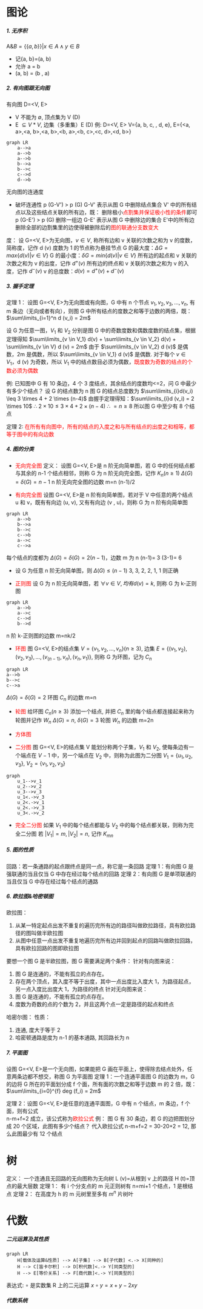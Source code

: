 # 图论
##### 1. 无序积
A&$B = \{\{a, b\}\} | x \in A \wedge y \in B$
- 记{a, b}=(a, b)
- 允许 a = b
- (a, b) = (b , a)

##### 2. 有向图跟无向图
有向图 D=<V, E>
- V 不能为 $\emptyset$, 顶点集为 V (D)
- E $\subseteq V*V$, 边集（多重集）E (D)
例: D=<V, E>
V={a, b, c, , d, e}, E={<a, a>,<a, b>,<a, b>,<b, a>,<b, c>,<c, d>,<d, b>}
``` mermaid
graph LR
	a-->a
	a-->b
	a-->b
	b-->a
	b-->c
	c-->d
	d-->b
```
无向图的连通度
- 破坏连通性
p (G-V') > p (G)
G-V' 表示从图 G 中删除结点集合 V' 中的所有结点以及这些结点关联的所有边，既：
删除极小<font color=red>点割集并保证极小性的条件</font>即可
p (G-E') > p (G) 删除一组边
G-E' 表示从图 G 中删除边的集合 E'中的所有边
删除全部的边割集里的边使得被删除后的<font color=red>图的联通分支数变大</font>

度：
设 G=<V, E>为无向图，$v \in V$, 称所有边和 v 关联的次数之和为 v 的度数，简称度，记作 d (v)
度数为 1 的节点称为悬挂节点
G 的最大度：$\Delta G = max\{d (v)|v \in V\}$
G 的最小度：$\delta G= min\{d (v)|v \in V\}$
所有边的起点和 v 关联的次数之和为 v 的出度，记作 $d^+(v)$
所有边的终点和 v 关联的次数之和为 v 的入度，记作 $d^-(v)$
v 的总度数：$d (v)=d^+(v) + d^-(v)$

##### 3. 握手定理
定理 1：
设图 G=<V, E>为无向图或有向图，G 中有 n 个节点 $v_1, v_2, v_3,..., v_n$, 有 m 条边（无向或者有向），则图 G 中所有结点的度数之和等于边数的两倍，既：
$\sum\limits_{i=1}^n d (v_i) = 2m$

设 G 为任意一图，$V_1$ 和 $V_2$ 分别是图 G 中的奇数度数和偶数度数的结点集，根据定理得知
$\sum\limits_{v \in V_1} d(v) + \sum\limits_{v \in V_2} d(v) + \sum\limits_{v \in V} d (v) = 2m$
由于 $\sum\limits_{v \in V_2} d (v)$ 是偶数，2m 是偶数，所以 $\sum\limits_{v \in V_1} d (v)$ 是偶数. 对于每个 $v \in V_1$，d (v) 为奇数，所以 $V_1$ 中的结点数目必须为偶数，<font color= red>既度数为奇数的结点的个数必须为偶数</font>

例:
已知图中 G 有 10 条边，4 个 3 度结点，其余结点的度数均<=2，问 G 中最少有多少个结点？
设 G 的结点数为 n
图 G 的结点总度数为 $\sum\limits_{i}d(v_i) \leq 3 \times 4 + 2 \times (n-4)$
由握手定理得知：$\sum\limits_{i}d (v_i) = 2 \times 10$
$\therefore \ 2 \times 10 \leq 3 \times 4 + 2 \times (n-4)$
$\therefore \ = n \geq 8$
所以图 G 中至少有 8 个结点

定理 2:
<font color= red>在所有有向图中，所有的结点的入度之和与所有结点的出度之和相等，都等于图中的有向边数</font>

##### 4. 图的分类
- <font color = red>无向完全图</font>
定义：
设图 G=<V, E>是 n 阶无向简单图，若 G 中的任何结点都与其余的 n-1 个结点相邻，则称 G 为 n 阶无向完全图，记作 $K_n (n \geq 1)$
$\Delta (G) = \delta (G) = n-1$
n 阶无向完全图的边数 m=n (n-1)/2

- <font color = red>有向完全图</font>
设图 G=<V, E>是 n 阶有向简单图，若对于 V 中任意的两个结点 u 和 v，既有有向边 (u, v), 又有有向边 (v , u)，则称 G 为 n 阶有向简单图
``` mermaid
graph LR
	a-->b
	b-->a
	b-->c
	c-->b
	a-->c
	c-->a
```
每个结点的度都为  $\Delta (G) = \delta (G) = 2(n-1)$，边数 m 为 n (n-1)= 3 (3-1)= 6

- 设 G 为任意 n 阶无向简单图，则 $\Delta (G) \leq (n-1)$
3, 3, 2, 2, 1, 1 则正确

- <font color = red>正则图 </font>
设 G 为 n 阶无向简单图，若 $\forall v \in V, 均有 d (v) = k$, 则称 G 为 k-正则图
``` mermaid
graph LR
	a-->b
	a-->c
	c-->d
	b-->d
```
n 阶 k-正则图的边数 m=nk/2

- <font color = red>环图</font>
图 G=<V, E>的结点集 $V=\{v_1, v_2, ..., v_n\}(n \geq 3)$, 边集 $E=\{(v_1, v_2), (v_2, v_3), ..., (v_(n-1), v_n), (v_n, v_1)\}$, 则称 G 为环图，记为 $C_n$
``` mermaid
graph LR
a-->b
b-->c
c-->a
```
$\Delta (G) = \delta (G) = 2$
环图 $C_n$ 的边数 m=n

- <font color = red>轮图</font>
给环图 $C_n (n \geq 3)$ 添加一个结点, 并把 $C_n$ 里的每个结点都连接起来称为轮图并记作 $W_n$
$\Delta (G) = n$, $\delta (G) = 3$
轮图 $W_n$ 的边数 m=2n

- <font color = red>方体图</font>
- <font color = red>二分图</font>
图 G=<V, E>的结点集 V 能划分称两个子集，$V_1$ 和 $V_2$, 使每条边有一个端点在 $V-1$ 中，另一个端点在 $V_2$ 中，则称为此图为二分图
$V_1=\{u_1, u_2,v_3\}$, $V_2=\{v_1,v_2,v_3\}$
``` mermaid
graph
	u_1-->v_1
	u_2-->v_2
	u_3-->v_3
	u_1<.->v_3
	u_2<.->v_1
	u_2<.->v_3
	u_3<.->v_2
```
- <font color=red>完全二分图</font>
如果 $V_1$ 中的每个结点都能与 $V_2$ 中的每个结点都关联，则称为完全二分图
若 $|V_1|=m, |V_2|=n$, 记作 $K_{mn}$

##### 5. 图的性质
回路：若一条通路的起点跟终点是同一点，称它是一条回路
定理 1：有向图 G 是强联通的当且仅当 G 中存在经过每个结点的回路
定理 2：有向图 G 是单项联通的当且仅当 G 中存在经过每个结点的通路

##### 6. 欧拉图&哈密顿图
欧拉图：
1.  从某一特定起点出发不重复的遍历完所有边的路径叫做欧拉路径，具有欧拉路径的图叫做半欧拉图
2.  从图中任意一点出发不重复地遍历完所有边并回到起点的回路叫做欧拉回路，具有欧拉回路的图即欧拉图

要想一个图 G 是半欧拉图，图 G 需要满足两个条件：
针对有向图来说：
1. 图 G 是连通的，不能有孤立的点存在。
2. 存在两个顶点，其入度不等于出度，其中一点出度比入度大 1，为路径起点，另一点入度比出度大 1，为路径的终点
针对无向图来说：
1. 图 G 是连通的，不能有孤立的点存在。
2. 度数为奇数的点的个数为 2，并且这两个点一定是路径的起点和终点

哈密尔图：
性质：
1. 连通, 度大于等于 2                                        
2. 哈密顿通路是度为 n-1 的基本通路, 其回路长为 n

##### 7. 平面图
设图 G=<V, E>是一个无向图，如果能把 G 画在平面上，使得除去结点处外，任意两条边都不想交，称图 G 为平面图
定理 1：一个连通平面图 G 的边数为 m，G 的边将 G 所在的平面划分成 f 个面，所有面的次数之和等于边数 m 的 2 倍，既：
$\sum\limits_{i=0}^{f} deg (f_i) = 2m$

定理 2：设图 G=<V, E>是任意的连通平面图，G 中有 n 个结点，m 条边，f 个面，则有公式          
n-m+f=2 成立，该公式称为<font color=red>欧拉公式</font>
例：
图 G 有 30 条边，若 G 的边把图划分成 20 个区域，此图有多少个结点？
代入欧拉公式 n-m+f=2 = 30-20+2 = 12, 那么此图最少有 12 个结点


# 树
定义：
一个连通且无回路的无向图称为无向树
L (v)=从根到 v 上的路径
H (t)=顶点的最大层数
定理 1：
有 i 个分支点的 m 元正则树有 n=mi+1 个结点，1 是根结点
定理 2：
在高度为 h 的 m 元树里至多有 $m^n$ 片树叶


# 代数
##### 二元运算及其性质
``` mermaid
graph LR
	H[载体及运算&性质] --> A[子集] --> B[子代数] <.-> X[同种的]
	H --> C[笛卡尔积] --> D[积代数]<.-> Y[同类型的]
	H --> E[等价关系] --> F[商代数]<.-> Y[同类型的]
```
表达式:
$\circ$ 是实数集 R 上的二元运算
$x \circ y = x+y-2xy$

##### 代数系统
